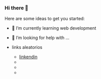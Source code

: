 ### Hi there 👋

<!--
**0ozen/0ozen** is a ✨ _special_ ✨ repository because its `README.md` (this file) appears on your GitHub profile.
-->

Here are some ideas to get you started:

- 🌱 I’m currently learning web development

- 🤔 I’m looking for help with ...

- links aleatorios 
    - [linkendin](https://www.linkedin.com/in/jhean-undifined/)
    -
    -
    -

